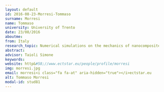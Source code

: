 ```yaml
---
layout: default 
id: 2016-08-23-Morresi-Tommaso
surname: Morresi
name: Tommaso
university: University of Trento
date: 23/08/2016
aboutme: 
from: Italy
research_topic: Numerical simulations on the mechanics of nanocomposites based on graphene or other 2D  materials
abstract: 
advisor: Taioli Simone
keywords: 
website: http&#58;//www.ectstar.eu/people/profile/morresi
img: morresi.jpg
email: morresi<i class="fa fa-at" aria-hidden="true"></i>ectstar.eu
alt: Tommaso Morresi
modal-id: stud81
---
```

